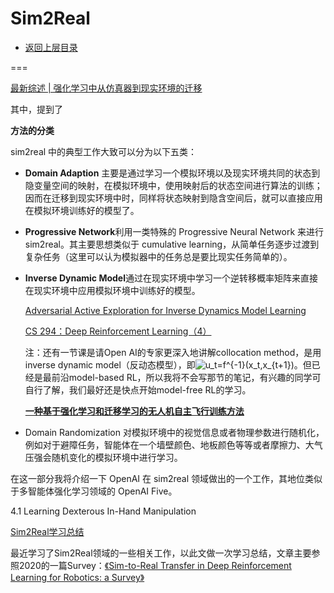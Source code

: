 # Sim2Real

* [返回上层目录](../advanced-theme.md)



===

[最新综述 | 强化学习中从仿真器到现实环境的迁移 ](https://www.sohu.com/a/472645232_121123911)

其中，提到了

**方法的分类**

sim2real 中的典型工作大致可以分为以下五类：

- **Domain Adaption** 主要是通过学习一个模拟环境以及现实环境共同的状态到隐变量空间的映射，在模拟环境中，使用映射后的状态空间进行算法的训练；因而在迁移到现实环境中时，同样将状态映射到隐含空间后，就可以直接应用在模拟环境训练好的模型了。

- **Progressive Network**利用一类特殊的 Progressive Neural Network 来进行 sim2real。其主要思想类似于 cumulative learning，从简单任务逐步过渡到复杂任务（这里可以认为模拟器中的任务总是要比现实任务简单的）。

- **Inverse Dynamic Model**通过在现实环境中学习一个逆转移概率矩阵来直接在现实环境中应用模拟环境中训练好的模型。

  [Adversarial Active Exploration for Inverse Dynamics Model Learning](https://williamd4112.github.io/pubs/corl19_self-adv.pdf)

  [CS 294：Deep Reinforcement Learning（4）](https://paper.yanxishe.com/questionDetail/9991)

  注：还有一节课是请Open AI的专家更深入地讲解collocation method，是用inverse dynamic model（反动态模型），即![u_t=f^{-1}(x_t,x_{t+1})](https://www.zhihu.com/equation?tex=u_t%3Df%5E%7B-1%7D%28x_t%2Cx_%7Bt%2B1%7D%29)。但已经是最前沿model-based RL，所以我将不会写那节的笔记，有兴趣的同学可自行了解，我们最好还是快点开始model-free RL的学习。

  [**一种基于强化学习和迁移学习的无人机自主飞行训练方法**](http://www.lninfo.com.cn:8088/ShowDetail.aspx?d=1022&id=ZLW20210924000000391510)

- Domain Randomization 对模拟环境中的视觉信息或者物理参数进行随机化，例如对于避障任务，智能体在一个墙壁颜色、地板颜色等等或者摩擦力、大气压强会随机变化的模拟环境中进行学习。

在这一部分我将介绍一下 OpenAI 在 sim2real 领域做出的一个工作，其地位类似于多智能体强化学习领域的 OpenAI Five。

4.1 Learning Dexterous In-Hand Manipulation



[Sim2Real学习总结](https://zhuanlan.zhihu.com/p/510951914)

最近学习了Sim2Real领域的一些相关工作，以此文做一次学习总结，文章主要参照2020的一篇Survey：[《Sim-to-Real Transfer in Deep Reinforcement Learning for Robotics: a Survey》](https://arxiv.org/pdf/2009.13303.pdf)


